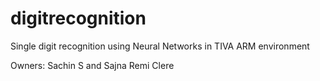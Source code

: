 # digitrecognition
Single digit recognition using Neural Networks in TIVA ARM environment

Owners:
Sachin S and Sajna Remi Clere

